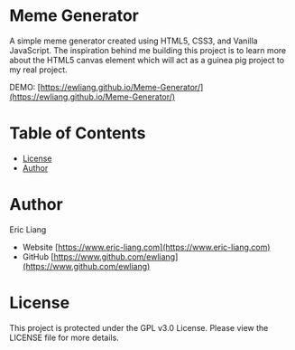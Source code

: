 # Meme Generator
A simple meme generator created using HTML5, CSS3, and Vanilla JavaScript. The inspiration behind me building this project is to learn more about the HTML5 canvas element which will act as a guinea pig project to my real project.

DEMO: [https://ewliang.github.io/Meme-Generator/](https://ewliang.github.io/Meme-Generator/)

# Table of Contents
- [License](#license)
- [Author](#author)

# Author
Eric Liang
- Website [https://www.eric-liang.com](https://www.eric-liang.com)
- GitHub [https://www.github.com/ewliang](https://www.github.com/ewliang)

# License
This project is protected under the GPL v3.0 License. Please view the LICENSE file for more details.
